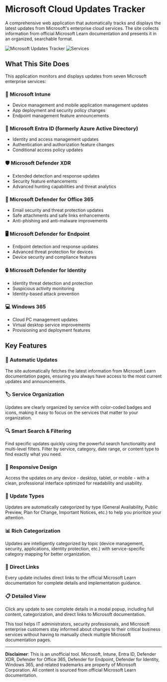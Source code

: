 # Microsoft Cloud Updates Tracker

A comprehensive web application that automatically tracks and displays the latest updates from Microsoft's enterprise cloud services. The site collects information from official Microsoft Learn documentation and presents it in an organized, searchable format.

![Microsoft Updates Tracker](https://img.shields.io/badge/Status-Active-green) ![Services](https://img.shields.io/badge/Services-7%20Microsoft%20Services-blue)

## What This Site Does

This application monitors and displays updates from seven Microsoft enterprise services:

### 📱 **Microsoft Intune**
- Device management and mobile application management updates
- App deployment and security policy changes
- Endpoint management feature announcements

### 🔐 **Microsoft Entra ID** (formerly Azure Active Directory)
- Identity and access management updates
- Authentication and authorization feature changes
- Conditional access policy updates

### 🛡️ **Microsoft Defender XDR**
- Extended detection and response updates
- Security feature enhancements
- Advanced hunting capabilities and threat analytics

### 📧 **Microsoft Defender for Office 365**
- Email security and threat protection updates
- Safe attachments and safe links enhancements
- Anti-phishing and anti-malware improvements

### 🖥️ **Microsoft Defender for Endpoint**
- Endpoint detection and response updates
- Advanced threat protection for devices
- Device security and compliance features

### 🔒 **Microsoft Defender for Identity**
- Identity threat detection and protection
- Suspicious activity monitoring
- Identity-based attack prevention

### 💻 **Windows 365**
- Cloud PC management updates
- Virtual desktop service improvements
- Provisioning and deployment features

## Key Features

### 🔄 **Automatic Updates**
The site automatically fetches the latest information from Microsoft Learn documentation pages, ensuring you always have access to the most current updates and announcements.

### 🏷️ **Service Organization**
Updates are clearly organized by service with color-coded badges and icons, making it easy to focus on the services that matter to your organization.

### 🔍 **Smart Search & Filtering**
Find specific updates quickly using the powerful search functionality and multi-level filters. Filter by service, category, date range, or content type to find exactly what you need.

### 📱 **Responsive Design**
Access the updates on any device - desktop, tablet, or mobile - with a clean, professional interface optimized for readability and usability.

### 🚨 **Update Types**
Updates are automatically categorized by type (General Availability, Public Preview, Plan for Change, Important Notices, etc.) to help you prioritize your attention.

### 📊 **Rich Categorization**
Updates are intelligently categorized by topic (device management, security, applications, identity protection, etc.) with service-specific category mapping for better organization.

### 🔗 **Direct Links**
Every update includes direct links to the official Microsoft Learn documentation for complete details and implementation guidance.

### 📋 **Detailed View**
Click any update to see complete details in a modal popup, including full content, categorization, and direct links to Microsoft documentation.

This tool helps IT administrators, security professionals, and Microsoft enterprise customers stay informed about changes to their critical business services without having to manually check multiple Microsoft documentation pages.

---

**Disclaimer**: This is an unofficial tool. Microsoft, Intune, Entra ID, Defender XDR, Defender for Office 365, Defender for Endpoint, Defender for Identity, Windows 365, and related trademarks are property of Microsoft Corporation. All content is sourced from official Microsoft Learn documentation.
